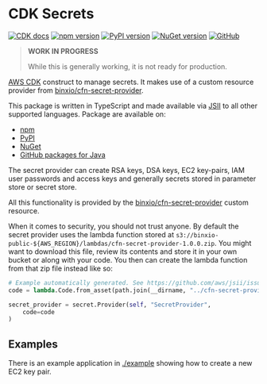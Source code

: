 # CDK Secrets

[![CDK docs](https://img.shields.io/badge/CDK-docs-orange)](https://awscdk.io/packages/cdk-secrets@0.4.0)
[![npm version](https://badge.fury.io/js/cdk-secrets.svg)](https://www.npmjs.com/package/cdk-secrets)
[![PyPI version](https://badge.fury.io/py/cdk-secrets.svg)](https://pypi.org/project/cdk-secrets/)
[![NuGet version](https://badge.fury.io/nu/CDK.Secrets.svg)](https://www.nuget.org/packages/CDK.Secrets/)
[![GitHub](https://img.shields.io/github/license/udondan/cdk-secrets)](https://github.com/udondan/cdk-secrets/blob/master/LICENSE)

> **WORK IN PROGRESS**
>
> While this is generally working, it is not ready for production.

[AWS CDK](https://aws.amazon.com/cdk/) construct to manage secrets. It makes use of a custom resource provider from [binxio/cfn-secret-provider](https://github.com/binxio/cfn-secret-provider).

This package is written in TypeScript and made available via [JSII](https://github.com/aws/jsii) to all other supported languages. Package are available on:

* [npm](https://www.npmjs.com/package/cdk-secrets)
* [PyPI](https://pypi.org/project/cdk-secrets/)
* [NuGet](https://www.nuget.org/packages/CDK.Secrets/)
* [GitHub packages for Java](https://github.com/udondan/cdk-secrets/packages/99420)

The secret provider can create RSA keys, DSA keys, EC2 key-pairs, IAM user passwords and access keys and generally secrets stored in parameter store or secret store.

All this functionality is provided by the [binxio/cfn-secret-provider](https://github.com/binxio/cfn-secret-provider) custom resource.

When it comes to security, you should not trust anyone. By default the secret provider uses the lambda function stored at `s3://binxio-public-${AWS_REGION}/lambdas/cfn-secret-provider-1.0.0.zip`. You might want to download this file, review its contents and store it in your own bucket or along with your code. You then can create the lambda function from that zip file instead like so:

```python
# Example automatically generated. See https://github.com/aws/jsii/issues/826
code = lambda.Code.from_asset(path.join(__dirname, "../cfn-secret-provider-1.0.0.zip"))

secret_provider = secret.Provider(self, "SecretProvider",
    code=code
)
```

## Examples

There is an example application in [./example](https://github.com/udondan/cdk-secrets/blob/master/example) showing how to create a new EC2 key pair.
